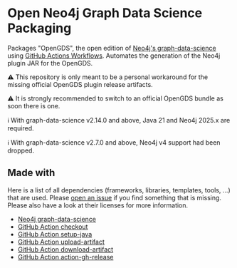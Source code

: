 # Open Neo4j Graph Data Science Packaging

Packages "OpenGDS", the open edition of [Neo4j's graph-data-science](https://github.com/neo4j/graph-data-science/tree/master#opengds) using [GitHub Actions Workflows](https://docs.github.com/en/actions/using-workflows/about-workflows). Automates the generation of the Neo4j plugin JAR for the OpenGDS.

:warning: This repository is only meant to be a personal workaround for the missing official OpenGDS plugin release artifacts.  

:warning: It is strongly recommended to switch to an official OpenGDS bundle as soon there is one.

:information_source: With graph-data-science v2.14.0 and above, Java 21 and Neo4j 2025.x are required.  

:information_source: With graph-data-science v2.7.0 and above, Neo4j v4 support had been dropped.

## Made with

Here is a list of all dependencies (frameworks, libraries, templates, tools, ...) that are used. Please [open an issue](https://github.com/JohT/open-graph-data-science-packaging/issues/new/choose) if you find something that is missing. Please also have a look at their licenses for more information.

- [Neo4j graph-data-science](https://github.com/neo4j/graph-data-science/tree/master#opengds)
- [GitHub Action checkout](https://github.com/actions/checkout)
- [GitHub Action setup-java](https://github.com/actions/setup-java)
- [GitHub Action upload-artifact](https://github.com/actions/upload-artifact)
- [GitHub Action download-artifact](https://github.com/actions/download-artifact)
- [GitHub Action action-gh-release](https://github.com/softprops/action-gh-release)
